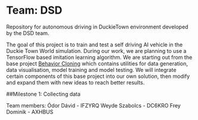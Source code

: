 # Team: DSD
Repository for autonomous driving in DuckieTown environment developed by the DSD team.

The goal of this project is to train and test a self driving AI vehicle in the Duckie Town World simulation. During our work, we are planning to use a TensorFlow based imitation learning algorithm. We are starting out from the base project [Behavior Cloning](https://github.com/duckietown/challenge-aido_LF-baseline-behavior-cloning) which contains utilities for data generation, data visualisation, model training and model testing. We will integrate certain components of this base project into our own solution, then modify and expand them with new ideas to reach better results.

##Milestone 1: Collecting data



Team members:
Ódor Dávid - IFZYRQ
Weyde Szabolcs - DC6KRO
Frey Dominik - AXHBUS

